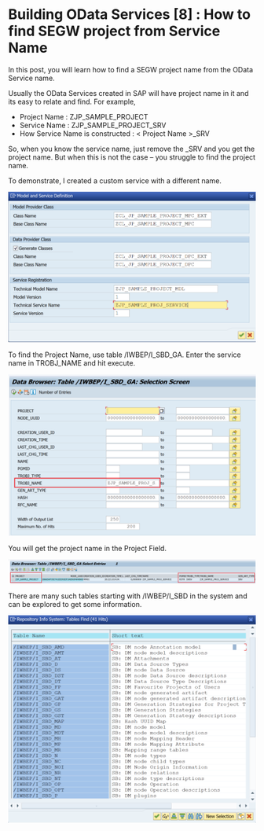 # Building OData Services [8] : How to find SEGW project from Service Name

In this post, you will learn how to find a SEGW project name from the OData Service name.

Usually the OData Services created in SAP will have project name in it and its easy to relate and find. For example,

- Project Name : ZJP_SAMPLE_PROJECT
- Service Name : ZJP_SAMPLE_PROJECT_SRV
-  How Service Name is constructed : < Project Name >_SRV

So, when you know the service name, just remove the _SRV and you get the project name. But when this is not the case – you struggle to find the project name.

To demonstrate, I created a custom service with a different name.

![alt text](/OData/Discovering%20ABAP/Images/image-103.png)

To find the Project Name, use table /IWBEP/I_SBD_GA. Enter the service name in TROBJ_NAME and hit execute.

![alt text](/OData/Discovering%20ABAP/Images/image-104.png)

You will get the project name in the Project Field.

![alt text](/OData/Discovering%20ABAP/Images/image-105.png)

There are many such tables starting with /IWBEP/I_SBD in the system and can be explored to get some information.

![alt text](/OData/Discovering%20ABAP/Images/image-106.png)